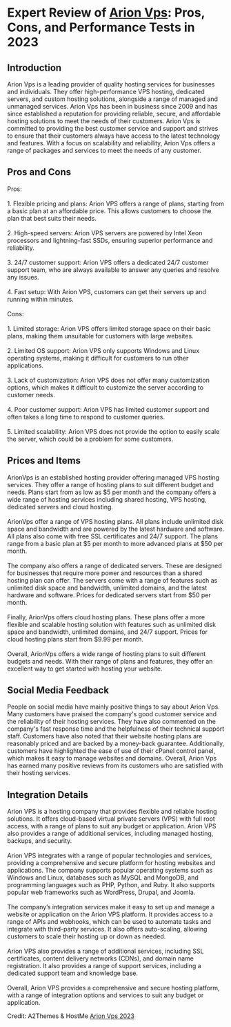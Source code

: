<h1>Expert Review of <a href="https://a2themes.com/arion-vps-reviews">Arion Vps</a>: Pros, Cons, and Performance Tests in 2023</h1>
<h2>Introduction</h2>
Arion Vps is a leading provider of quality hosting services for businesses and individuals. They offer high-performance VPS hosting, dedicated servers, and custom hosting solutions, alongside a range of managed and unmanaged services. Arion Vps has been in business since 2009 and has since established a reputation for providing reliable, secure, and affordable hosting solutions to meet the needs of their customers. Arion Vps is committed to providing the best customer service and support and strives to ensure that their customers always have access to the latest technology and features. With a focus on scalability and reliability, Arion Vps offers a range of packages and services to meet the needs of any customer.
<h2>Pros and Cons</h2>
Pros:<br><br>1. Flexible pricing and plans: Arion VPS offers a range of plans, starting from a basic plan at an affordable price. This allows customers to choose the plan that best suits their needs.<br><br>2. High-speed servers: Arion VPS servers are powered by Intel Xeon processors and lightning-fast SSDs, ensuring superior performance and reliability.<br><br>3. 24/7 customer support: Arion VPS offers a dedicated 24/7 customer support team, who are always available to answer any queries and resolve any issues.<br><br>4. Fast setup: With Arion VPS, customers can get their servers up and running within minutes.<br><br>Cons:<br><br>1. Limited storage: Arion VPS offers limited storage space on their basic plans, making them unsuitable for customers with large websites.<br><br>2. Limited OS support: Arion VPS only supports Windows and Linux operating systems, making it difficult for customers to run other applications.<br><br>3. Lack of customization: Arion VPS does not offer many customization options, which makes it difficult to customize the server according to customer needs.<br><br>4. Poor customer support: Arion VPS has limited customer support and often takes a long time to respond to customer queries.<br><br>5. Limited scalability: Arion VPS does not provide the option to easily scale the server, which could be a problem for some customers.
<h2>Prices and Items</h2>
ArionVps is an established hosting provider offering managed VPS hosting services. They offer a range of hosting plans to suit different budget and needs. Plans start from as low as $5 per month and the company offers a wide range of hosting services including shared hosting, VPS hosting, dedicated servers and cloud hosting. <br><br>ArionVps offer a range of VPS hosting plans. All plans include unlimited disk space and bandwidth and are powered by the latest hardware and software. All plans also come with free SSL certificates and 24/7 support. The plans range from a basic plan at $5 per month to more advanced plans at $50 per month.<br><br>The company also offers a range of dedicated servers. These are designed for businesses that require more power and resources than a shared hosting plan can offer. The servers come with a range of features such as unlimited disk space and bandwidth, unlimited domains, and the latest hardware and software. Prices for dedicated servers start from $50 per month. <br><br>Finally, ArionVps offers cloud hosting plans. These plans offer a more flexible and scalable hosting solution with features such as unlimited disk space and bandwidth, unlimited domains, and 24/7 support. Prices for cloud hosting plans start from $9.99 per month. <br><br>Overall, ArionVps offers a wide range of hosting plans to suit different budgets and needs. With their range of plans and features, they offer an excellent way to get started with hosting your website.
<h2>Social Media Feedback</h2>
People on social media have mainly positive things to say about Arion Vps. Many customers have praised the company's good customer service and the reliability of their hosting services. They have also commented on the company's fast response time and the helpfulness of their technical support staff. Customers have also noted that their website hosting plans are reasonably priced and are backed by a money-back guarantee. Additionally, customers have highlighted the ease of use of their cPanel control panel, which makes it easy to manage websites and domains. Overall, Arion Vps has earned many positive reviews from its customers who are satisfied with their hosting services.
<h2>Integration Details</h2>
Arion VPS is a hosting company that provides flexible and reliable hosting solutions. It offers cloud-based virtual private servers (VPS) with full root access, with a range of plans to suit any budget or application. Arion VPS also provides a range of additional services, including managed hosting, backups, and security.<br><br>Arion VPS integrates with a range of popular technologies and services, providing a comprehensive and secure platform for hosting websites and applications. The company supports popular operating systems such as Windows and Linux, databases such as MySQL and MongoDB, and programming languages such as PHP, Python, and Ruby. It also supports popular web frameworks such as WordPress, Drupal, and Joomla.<br><br>The company’s integration services make it easy to set up and manage a website or application on the Arion VPS platform. It provides access to a range of APIs and webhooks, which can be used to automate tasks and integrate with third-party services. It also offers auto-scaling, allowing customers to scale their hosting up or down as needed.<br><br>Arion VPS also provides a range of additional services, including SSL certificates, content delivery networks (CDNs), and domain name registration. It also provides a range of support services, including a dedicated support team and knowledge base.<br><br>Overall, Arion VPS provides a comprehensive and secure hosting platform, with a range of integration options and services to suit any budget or application.
<p>Credit: A2Themes & HostMe <a href="https://a2themes.com/arion-vps-reviews">Arion Vps 2023</a></p>